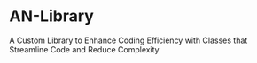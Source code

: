 # AN-Library
A Custom Library to Enhance Coding Efficiency with Classes that Streamline Code and Reduce Complexity
